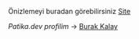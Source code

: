 Önizlemeyi buradan görebilirsiniz [Site](https://burakkalay.github.io/Kodluyoruz-FrontEnd/HTML/Bolum_Sonu_Calismasi_Part2/index.html)

*Patika.dev profilim* -> [Burak Kalay](https://academy.patika.dev/tr/profile)